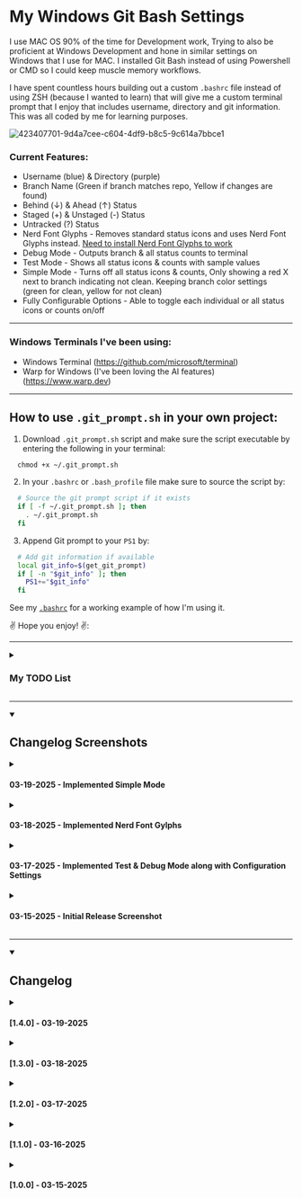 # My Windows Git Bash Settings

I use MAC OS 90% of the time for Development work, Trying to also be proficient at Windows Development and hone in similar settings on Windows that I use for MAC. I installed Git Bash instead of using Powershell or CMD so I could keep muscle memory workflows. 

I have spent countless hours building out a custom `.bashrc` file instead of using ZSH (because I wanted to learn) that will give me a custom terminal prompt that I enjoy that includes username, directory and git information. This was all coded by me for learning purposes.

![423407701-9d4a7cee-c604-4df9-b8c5-9c614a7bbce1](https://github.com/user-attachments/assets/ad47bb31-b6af-4f9e-b9bb-407091d2a699)

### Current Features:
- Username (blue) & Directory (purple)
- Branch Name (Green if branch matches repo, Yellow if changes are found)
- Behind (↓) & Ahead (↑) Status
- Staged (+) & Unstaged (-) Status
- Untracked (?) Status
- Nerd Font Glyphs - Removes standard status icons and uses Nerd Font Glyphs instead. [Need to install Nerd Font Glyphs to work](https://www.nerdfonts.com/#home)
- Debug Mode - Outputs branch & all status counts to terminal
- Test Mode - Shows all status icons & counts with sample values
- Simple Mode - Turns off all status icons & counts, Only showing a red X next to branch indicating not clean. Keeping branch color settings (green for clean, yellow for not clean)
- Fully Configurable Options - Able to toggle each individual or all status icons or counts on/off

---

### Windows Terminals I've been using:
- Windows Terminal (https://github.com/microsoft/terminal)
- Warp for Windows (I've been loving the AI features) (https://www.warp.dev)

---

## How to use `.git_prompt.sh` in your own project:

1)  Download `.git_prompt.sh` script and make sure the script executable by entering the following in your terminal: 

```console
  chmod +x ~/.git_prompt.sh
```

2) In your `.bashrc` or `.bash_profile` file make sure to source the script by:

```bash
  # Source the git prompt script if it exists
  if [ -f ~/.git_prompt.sh ]; then
    . ~/.git_prompt.sh
  fi
```
3) Append Git prompt to your `PS1` by:

```bash
  # Add git information if available
  local git_info=$(get_git_prompt)
  if [ -n "$git_info" ]; then
    PS1+="$git_info"
  fi
```

See my [`.bashrc`](https://github.com/nesalot/windows_bash/blob/main/.bashrc) for a working example of how I'm using it. 

:v: Hope you enjoy! :v::

---

<details>
  <summary><h3>My TODO List</h3></summary>

- [X] Separate Prompt Logic to be more modular
  - [X] Move Git Logic to it's own shell script
  - [X] Update .bashrc to only include basic logic
  - [X] Source any extra logic and append to PS1
- [X] Move Staged Changes inside parentheses
- [X] Move Untracked Changes inside parentheses
- [X] De Clutter visually when multiple cases are true (color code better? Or better separation?)
- [X] Configuration Section - Make all colors, symbols and individual status configurable, Will make it easy to maintain and change values
  - [ ] Configuration in `.basrc` to change username and directory color
  - [ ] Configuration in `.bashrc` to toggle which standard non git options you want to show
  - [X] Colors - Remove hard coded colors in `.git_prompt` main code, replace with variables that are configured at top
  - [X] Status Symbols - Remove hard coded status symbols in `.git_prompt`, replace with variables that are configured at top 
  - [X] Show Status on/off Toggle - Create config at top of `.git_prompt` to show/hide individual status
  - [X] Create a `Test Mode` config in `.git_prompt` that will allow me to turn everything on for testing, all status will show even if none are true. 
  - [X] Create a `Debug Mode` in `.git_prompt` config that will output the count of each status 
- [X] Implement Nerd Font Icons
  - [X] Add Config to toggle these on/off OR use standard ↑ ↓ icons
  - [ ] Add more Nerd Icon sets to pick from (Group 1, Group 2, Group 3)
- [X] Expand Color Options (Had 3, now have 7)
- [X] Replace variable names with more descriptive names (ex: `prompt_components` vs. `git_info`)
- [X] Add detailed comments to explain each part/section for others
- [ ] Play around with Background Color option vs no background and colored letters
- [X] Add a Simple Mode Setting that will turn off all status Icons & Counts, Only show a red X next to branch indicating not clean. Still keep the basic two color setting for green for clean, yellow for not clean with red X. 
- [ ] Add an option with clean mode to show Colored > at end of prompt for each status.

  
</details>

---

<details open>
<summary><h2>Changelog Screenshots</h2></summary>

<details>
<summary><h4>03-19-2025 - Implemented Simple Mode</h4></summary>
  
![2025-03-19 22_05_13-Window](https://github.com/user-attachments/assets/5dd904b4-11ad-40ae-821e-ef0fb589b2ce)<br>Screenshot of `SIMPLE_MODE` Setting that will turn off all status Icons & Counts, Only show a red X next to branch indicating not clean. Still keeping the basic two color setting for green for clean, yellow for not clean.

</details>

<details>
<summary><h4>03-18-2025 - Implemented Nerd Font Gylphs</h4></summary>
 
![2025-03-18 05_54_29-Window](https://github.com/user-attachments/assets/cb8d44a0-515f-49cc-a4df-dcdfde661684)<br>Screenshot of Nerd Font Glyphs set, plan to add more glyph sets to choose from

</details>

<details>
<summary><h4>03-17-2025 - Implemented Test & Debug Mode along with Configuration Settings</h4></summary>

![2025-03-17 03_59_02-Window](https://github.com/user-attachments/assets/f3c3c5c5-f0ab-4f4c-a2b3-241e6c40236c)<br>Screenshot of `DEBUG_MODE` & `TEST_MODE` turn on not inside a git branch, `DEBUG_MODE` echos out status variable values to the terminal while `TEST_MODE` sets up fake variable values to test all status so you don't have to recreate each scenario

<br>

![2025-03-17 04_00_23-Window](https://github.com/user-attachments/assets/9d4a7cee-c604-4df9-b8c5-9c614a7bbce1)<br>Screenshot of `DEBUG_MODE` turned on but `TEST_MODE` turn off inside a working git branch, Green branch name = no changes found, yellow branch name means changes found with included status for each found

<br>

![2025-03-17 04_01_20- git_prompt sh - Cursor](https://github.com/user-attachments/assets/252a98d2-3b24-43d7-b01b-63e7ab2cd677)<br>Screenshot of work done today to create and separate configuration options from implementation logic

</details>

<details>
<summary><h4>03-15-2025 - Initial Release Screenshot</h4></summary>
  
![2025-03-15 07_22_58-proficient - Google Search](https://github.com/user-attachments/assets/510fc541-d91e-4019-a5ea-6a4ae32a5715)<br>Screenshot of Current WIP Bash Prompt showing several cases for testing

</details>

</details>

---

<details open>
<summary><h2>Changelog</h2></summary>

<details>
<summary><h4>[1.4.0] - 03-19-2025</h4></summary>

### Added
- Implemented `SIMPLE_MODE` Setting that will turn off all status Icons & Counts, Still keeping the basic two color branch name setting (green for clean, yellow for not clean)
- Created `SIMPLE_MODE` config option to toggle mode on/off
- In `SIMPLE_MODE` since all status Icons & Counts were gone, added a Red "X" on right side of branch name when there is branch changes to visually see your not in sync.

</details>

<details>
<summary><h4>[1.3.0] - 03-18-2025</h4></summary>

### Added
- Implemented Nerd Font Glyphs
- Created config to toggle Nerd Fonts Glyphs on/off vs. standard icons

</details>

<details>
<summary><h4>[1.2.0] - 03-17-2025</h4></summary>

Today was a big day! :fire: Added/Changed a lot with the below progress. 

### Added
- **Added Configurability**
  - Added dedicated configuration section with clear header comments for easy modification
  - Separated configuration options from implementation logic
  - Added `Show Status` toggle config to turn each status on/off
  - Added `SHOW_COUNTS` toggle to control displaying numeric values vs. symbols only
  - Added `DEBUG_MODE` that outputs all variables to stderr for troubleshooting
  - Implemented `TEST_MODE` with configurable test values for easy visual testing
- **Reorganized & Improved Code Structure**
  - Grouped related functionality together for better code organization
  - Added detailed comments explaining purpose of each section
  - Improved spacing between status components for better readability
  - Created consistent formatting approach using helper functions
- **Added Color Options**
  - Expanded color definitions beyond the original green/yellow/blue
  - Added distinct colors for different repository states
  - Implemented consistent color application logic based on repo status
  - Changed color assignments to ensure each git status has a unique color
### Changed
- **Improved Status Display**
  - Fixed issue with staged/untracked indicators appearing outside parentheses
  - Removed confusing `DIVERGED_SYMBOL` in favor of separate ahead/behind indicators
- **Enhanced Maintainability**
  - Replaced generic variable names with more descriptive ones (`prompt_components` vs. `git_info`)
  - Implemented array-based approach for cleaner string building
  - Standardized error handling and redirection across git command
- **Improved Performance**
  - Added conditional execution for expensive remote status checks
  - Implemented early return for directories not under git control
  - Reduced redundant command executions
 
</details>

<details>
<summary><h4>[1.1.0] - 03-16-2025</h4></summary>
  
### Added
- Added "On" before branch name if found

### Changed
- Separated prompt logic to be more modular
- Moved Git Logic to it's own shell script called `.git_prompt`
- Updated `.bashrc` to only include basic logic
- Source `.git_prompt` and append to PS1
- Moved Staged Changes inside branch parentheses
- Moved Untracked changes inside branch parentheses

</details>

<details>
<summary><h4>[1.0.0] - 03-15-2025</h4></summary>
  
### Initial Release

</details>

</details>
